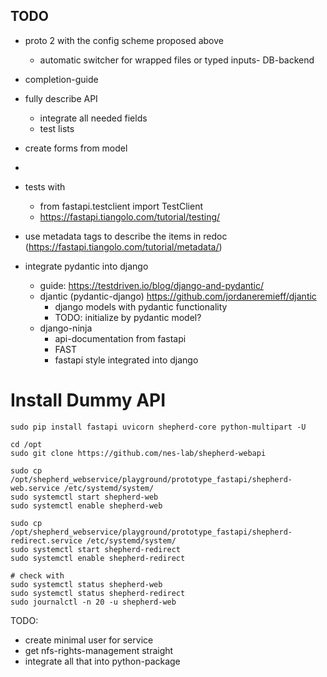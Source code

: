 ## TODO

- proto 2 with the config scheme proposed above
  - automatic switcher for wrapped files or typed inputs- DB-backend
- completion-guide
- fully describe API
  - integrate all needed fields
  - test lists

- create forms from model
-

- tests with
  - from fastapi.testclient import TestClient
  - https://fastapi.tiangolo.com/tutorial/testing/
- use metadata tags to describe the items in redoc (https://fastapi.tiangolo.com/tutorial/metadata/)

- integrate pydantic into django
  - guide: https://testdriven.io/blog/django-and-pydantic/
  - djantic (pydantic-django) https://github.com/jordaneremieff/djantic
    - django models with pydantic functionality
    - TODO: initialize by pydantic model?
  - django-ninja
    - api-documentation from fastapi
    - FAST
    - fastapi style integrated into django

# Install Dummy API

```Shell
sudo pip install fastapi uvicorn shepherd-core python-multipart -U

cd /opt
sudo git clone https://github.com/nes-lab/shepherd-webapi

sudo cp /opt/shepherd_webservice/playground/prototype_fastapi/shepherd-web.service /etc/systemd/system/
sudo systemctl start shepherd-web
sudo systemctl enable shepherd-web

sudo cp /opt/shepherd_webservice/playground/prototype_fastapi/shepherd-redirect.service /etc/systemd/system/
sudo systemctl start shepherd-redirect
sudo systemctl enable shepherd-redirect

# check with
sudo systemctl status shepherd-web
sudo systemctl status shepherd-redirect
sudo journalctl -n 20 -u shepherd-web
```

TODO:

- create minimal user for service
- get nfs-rights-management straight
- integrate all that into python-package
